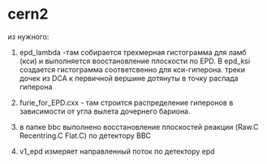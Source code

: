 # cern2
из нужного:
1) epd_lambda -там собирается трехмерная гистограмма для ламб (кси) и выполняется воостановление плоскости по EPD. В  epd_ksi создается гистограмма соответсвенно для кси-гиперона. треки дочек из DCA к первичной вершине дотянуты в точку распада гиперона
   
3) furie_for_EPD.cxx - там строится распределение гиперонов в зависимости от угла вылета дочернего бариона.
4) в папке bbc выполнено восстановление плоскостей реакции (Raw.C Recentring.C Flat.C) по детектору BBC
5) v1_epd измеряет направленный поток по детектору epd
